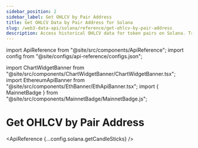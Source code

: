 ```yaml
---
sidebar_position: 2
sidebar_label: Get OHLCV by Pair Address
title: Get OHLCV Data by Pair Address for Solana
slug: /web3-data-api/solana/reference/get-ohlcv-by-pair-address
description: Access historical OHLCV data for token pairs on Solana. Track price trends and volume over time.
---
```


import ApiReference from "@site/src/components/ApiReference";
import config from "@site/configs/api-reference/configs.json";

import ChartWidgetBanner from "@site/src/components/ChartWidgetBanner/ChartWidgetBanner.tsx";
import EthereumApiBanner from "@site/src/components/EthBanner/EthApiBanner.tsx";
import { MainnetBadge } from "@site/src/components/MainnetBadge/MainnetBadge.js";

# Get OHLCV by Pair Address <MainnetBadge />

<div
  style={{
    display: "flex",
    flexDirection: "column",
    alignItems: "stretch", // Ensures both banners have the same width
  }}
>
  <div style={{ width: "100%" }}>
    <ChartWidgetBanner />
  </div>
  <div style={{ width: "100%" }}>
    <EthereumApiBanner
  customTitle="Looking for OHLCV data on EVM?"
  customText="Access OHLCV data by pair address on EVM using our API."
  customButtonText="Explore EVM API"
  customButtonLink="/web3-data-api/evm/reference/get-ohlcv-by-pair-address"
/>

  </div>
</div>

<ApiReference {...config.solana.getCandleSticks} />
